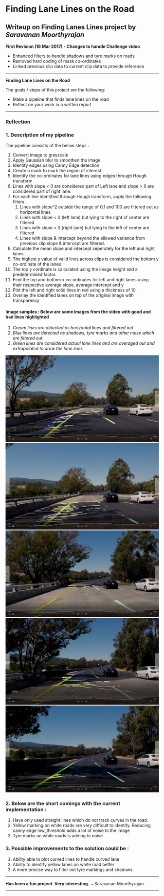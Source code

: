 # **Finding Lane Lines on the Road** 

## Writeup on Finding Lanes Lines project by *Saravanan Moorthyrajan*


**First Revision (18 Mar 2017) - Changes to handle Challenge video**
- Enhanced filters to handle shadows and tyre marks on roads
- Removed hard coding of mask co-ordinates
- Linked previous clip data to current clip data to provide reference

---

**Finding Lane Lines on the Road**

The goals / steps of this project are the following:
* Make a pipeline that finds lane lines on the road
* Reflect on your work in a written report


[//]: # (Image References)

[image1]: ./test_images/Challenge1.png "First Shadow"
[image2]: ./test_images/Challenge2.png "Shadow to White road"
[image3]: ./test_images/Challenge3.png "White road"
[image4]: ./test_images/Challenge4.png "White road to Shadow"
[image5]: ./test_images/Challenge5.png "Second Shadow"

---

### Reflection

### 1. Description of my pipeline

The pipeline consists of the below steps :

1.  Convert image to grayscale
1.  Apply Gaussian blur to smoothen the image
1.  Identify edges using Canny Edge detection
1.  Create a mask to mark the region of interest
1.  Identify the co-ordinates for lane lines using edges through Hough transform
1.  Lines with slope < 0 are considered part of Left lane and slope > 0 are considered part of right lane.
1.  For each line identified through Hough transform, apply the following filters :
    1. Lines with slope^2 outside the range of 0.1 and 100 are filtered out as horizontal lines
    1. Lines with slope < 0 (left lane) but lying to the right of center are filtered
    1. Lines with slope > 0 (right lane) but lying to the left of center are filtered
    1. Lines with slope & intercept beyond the allowed variance from previous clip slope & intercept are filtered.
1.  Calculate the mean slope and intercept seperately for the left and right lanes.
1.  The highest y value of valid lines across clips is considered the bottom y co-ordinate of the lanes
1.  The top y cordinate is calculated using the image height and a predetermined factor.
1.  Find the top and bottom x co-ordinates for left and right lanes using their respective average slope, average intercept and y
1.  Plot the left and right solid lines in red using a thickness of 10.
1.  Overlay the identified lanes on top of the original image with transparency

#### Image samples : Below are some images from the video with good and bad lines highlighted
1.  *Cream lines are detected as horizontal lines and filtered out*
1.  *Blue lines are detected as shadows, tyre marks and other noise which are filtered out*
1.  *Green lines are considered actual lane lines and are averaged out and extrapolated to draw the lane lines*

![alt text][image1] ![alt text][image2] ![alt text][image3] ![alt text][image4] ![alt text][image5]


### 2. Below are the short comings with the current implementation : 

1. Have only used straight lines which do not track curves in the road.
1. Yellow marking on white roads are very difficult to identify.  Reducing canny edge low_threshold adds a lot of noise to the image
1. Tyre marks on white roads is adding to noise


### 3. Possible improvements to the solution could be :

1. Ability able to plot curved lines to handle curved lane
1. Ability to identify yellow lanes on white road better
1. A more precise way to filter out tyre markings and shadows


---

**Has been a fun project.  Very interesting.** 				  ~   Saravanan Moorthyrajan

---